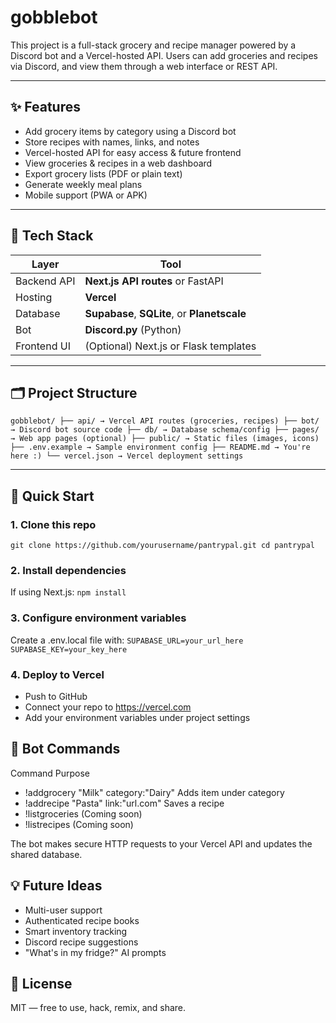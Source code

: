 # gobblebot
This project is a full-stack grocery and recipe manager powered by a Discord bot and a Vercel-hosted API. Users can add groceries and recipes via Discord, and view them through a web interface or REST API.

---

## ✨ Features

- Add grocery items by category using a Discord bot  
- Store recipes with names, links, and notes  
- Vercel-hosted API for easy access & future frontend
-  View groceries & recipes in a web dashboard
-  Export grocery lists (PDF or plain text)
-  Generate weekly meal plans
-  Mobile support (PWA or APK)

---

## 🧱 Tech Stack

| Layer         | Tool                |
|---------------|---------------------|
| Backend API   | **Next.js API routes** or FastAPI  
| Hosting       | **Vercel**  
| Database      | **Supabase**, **SQLite**, or **Planetscale**  
| Bot           | **Discord.py** (Python)  
| Frontend UI   | (Optional) Next.js or Flask templates  

---

## 🗂️ Project Structure
``
gobblebot/
├── api/ → Vercel API routes (groceries, recipes)
├── bot/ → Discord bot source code
├── db/ → Database schema/config
├── pages/ → Web app pages (optional)
├── public/ → Static files (images, icons)
├── .env.example → Sample environment config
├── README.md → You're here :)
└── vercel.json → Vercel deployment settings
``

---

## 🚀 Quick Start

### 1. Clone this repo
``
git clone https://github.com/yourusername/pantrypal.git
cd pantrypal
``
### 2. Install dependencies
If using Next.js:
`npm install`
### 3. Configure environment variables
Create a .env.local file with:
``
SUPABASE_URL=your_url_here
SUPABASE_KEY=your_key_here
``
### 4. Deploy to Vercel
- Push to GitHub
- Connect your repo to https://vercel.com
- Add your environment variables under project settings

## 🤖 Bot Commands
Command	Purpose
- !addgrocery "Milk" category:"Dairy"	Adds item under category
- !addrecipe "Pasta" link:"url.com"	Saves a recipe
- !listgroceries	(Coming soon)
- !listrecipes	(Coming soon)

The bot makes secure HTTP requests to your Vercel API and updates the shared database.

## 💡 Future Ideas
- Multi-user support
- Authenticated recipe books
- Smart inventory tracking
- Discord recipe suggestions
- "What's in my fridge?" AI prompts

## 🧾 License
MIT — free to use, hack, remix, and share.

